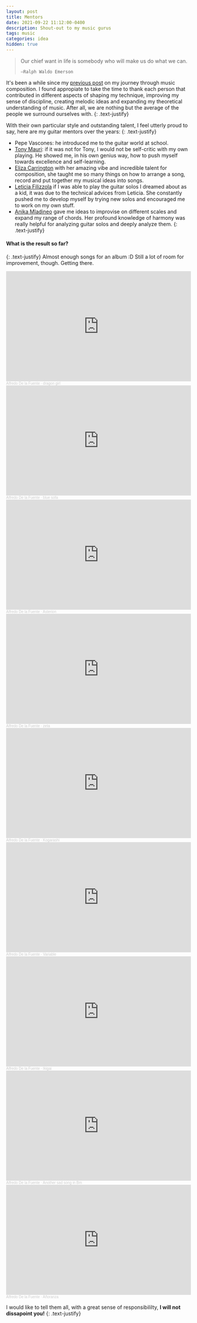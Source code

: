 ```yaml
---
layout: post
title: Mentors
date: 2021-09-22 11:12:00-0400
description: Shout-out to my music gurus
tags: music
categories: idea
hidden: true
---
```



<blockquote>
    Our chief want in life is somebody who will make us do what we can.

    —Ralph Waldo Emerson
</blockquote>

It's been a while since my [previous post](https://alfo5123.github.io/articles/2020/meraki/) on my journey through music composition. I found appropiate to take the time to thank each person that contributed in different aspects of shaping my technique, improving my sense of discipline, creating melodic ideas and expanding my theoretical understanding of music. After all, we are nothing but the average of the people we surround ourselves with. 
{: .text-justify}


With their own particular style and outstanding talent, I feel utterly proud to say, here are my guitar mentors over the years:
{: .text-justify}

- Pepe Vascones: he introduced me to the guitar world at school.
- [Tony Mauri](https://www.instagram.com/tonymaurig/?fbclid=IwAR3Rl-4vRStd-L1Yw6AQQ1dKK3CHmgzaIaMFaw4Dhm7uOcTlJYKELDe0u58): if it was not for Tony, I would not be self-critic with my own playing. He showed me, in his own genius way, how to push myself towards excellence and self-learning.
- [Eliza Carrington](https://www.instagram.com/eliza.carrington/) with her amazing vibe and incredible talent for composition, she taught me so many things on how to arrange a song, record and put together my musical ideas into songs. 
- [Leticia Filizzola](https://www.instagram.com/leticiafilizzola/?hl=en) if I was able to play the guitar solos I dreamed about as a kid, it was due to the technical advices from Leticia. She constantly pushed me to develop myself by trying new solos and encouraged me to work on my own stuff. 
- [Anika Mladineo](https://www.instagram.com/anika_mladi/?hl=en) gave me ideas to improvise on different scales and expand my range of chords. Her profound knowledge of harmony was really helpful for analyzing guitar solos and deeply analyze them.
{: .text-justify}

#### What is the result so far?
{: .text-justify}
Almost enough songs for an album :D Still a lot of room for improvement, though. Getting there.

<iframe width="100%" height="300" scrolling="no" frameborder="no" allow="autoplay" src="https://w.soundcloud.com/player/?url=https%3A//api.soundcloud.com/tracks/1072522168&color=%23ff5500&auto_play=false&hide_related=false&show_comments=true&show_user=true&show_reposts=false&show_teaser=true&visual=true"></iframe><div style="font-size: 10px; color: #cccccc;line-break: anywhere;word-break: normal;overflow: hidden;white-space: nowrap;text-overflow: ellipsis; font-family: Interstate,Lucida Grande,Lucida Sans Unicode,Lucida Sans,Garuda,Verdana,Tahoma,sans-serif;font-weight: 100;"><a href="https://soundcloud.com/alfredo-de-la-fuente512" title="Alfredo De la Fuente" target="_blank" style="color: #cccccc; text-decoration: none;">Alfredo De la Fuente</a> · <a href="https://soundcloud.com/alfredo-de-la-fuente512/dragon-girl" title="dragon girl" target="_blank" style="color: #cccccc; text-decoration: none;">dragon girl</a></div>

<iframe width="100%" height="300" scrolling="no" frameborder="no" allow="autoplay" src="https://w.soundcloud.com/player/?url=https%3A//api.soundcloud.com/tracks/1044959692&color=%23ff5500&auto_play=false&hide_related=false&show_comments=true&show_user=true&show_reposts=false&show_teaser=true&visual=true"></iframe><div style="font-size: 10px; color: #cccccc;line-break: anywhere;word-break: normal;overflow: hidden;white-space: nowrap;text-overflow: ellipsis; font-family: Interstate,Lucida Grande,Lucida Sans Unicode,Lucida Sans,Garuda,Verdana,Tahoma,sans-serif;font-weight: 100;"><a href="https://soundcloud.com/alfredo-de-la-fuente512" title="Alfredo De la Fuente" target="_blank" style="color: #cccccc; text-decoration: none;">Alfredo De la Fuente</a> · <a href="https://soundcloud.com/alfredo-de-la-fuente512/blue-sofa" title="blue sofa" target="_blank" style="color: #cccccc; text-decoration: none;">blue sofa</a></div>

<iframe width="100%" height="300" scrolling="no" frameborder="no" allow="autoplay" src="https://w.soundcloud.com/player/?url=https%3A//api.soundcloud.com/tracks/1034939644&color=%23ff5500&auto_play=false&hide_related=false&show_comments=true&show_user=true&show_reposts=false&show_teaser=true&visual=true"></iframe><div style="font-size: 10px; color: #cccccc;line-break: anywhere;word-break: normal;overflow: hidden;white-space: nowrap;text-overflow: ellipsis; font-family: Interstate,Lucida Grande,Lucida Sans Unicode,Lucida Sans,Garuda,Verdana,Tahoma,sans-serif;font-weight: 100;"><a href="https://soundcloud.com/alfredo-de-la-fuente512" title="Alfredo De la Fuente" target="_blank" style="color: #cccccc; text-decoration: none;">Alfredo De la Fuente</a> · <a href="https://soundcloud.com/alfredo-de-la-fuente512/asterion" title="Asterion" target="_blank" style="color: #cccccc; text-decoration: none;">Asterion</a></div>

<iframe width="100%" height="300" scrolling="no" frameborder="no" allow="autoplay" src="https://w.soundcloud.com/player/?url=https%3A//api.soundcloud.com/tracks/1000557721&color=%23ff5500&auto_play=false&hide_related=false&show_comments=true&show_user=true&show_reposts=false&show_teaser=true&visual=true"></iframe><div style="font-size: 10px; color: #cccccc;line-break: anywhere;word-break: normal;overflow: hidden;white-space: nowrap;text-overflow: ellipsis; font-family: Interstate,Lucida Grande,Lucida Sans Unicode,Lucida Sans,Garuda,Verdana,Tahoma,sans-serif;font-weight: 100;"><a href="https://soundcloud.com/alfredo-de-la-fuente512" title="Alfredo De la Fuente" target="_blank" style="color: #cccccc; text-decoration: none;">Alfredo De la Fuente</a> · <a href="https://soundcloud.com/alfredo-de-la-fuente512/zeta" title="zeta" target="_blank" style="color: #cccccc; text-decoration: none;">zeta</a></div>

<iframe width="100%" height="300" scrolling="no" frameborder="no" allow="autoplay" src="https://w.soundcloud.com/player/?url=https%3A//api.soundcloud.com/tracks/963744550&color=%23ff5500&auto_play=false&hide_related=false&show_comments=true&show_user=true&show_reposts=false&show_teaser=true&visual=true"></iframe><div style="font-size: 10px; color: #cccccc;line-break: anywhere;word-break: normal;overflow: hidden;white-space: nowrap;text-overflow: ellipsis; font-family: Interstate,Lucida Grande,Lucida Sans Unicode,Lucida Sans,Garuda,Verdana,Tahoma,sans-serif;font-weight: 100;"><a href="https://soundcloud.com/alfredo-de-la-fuente512" title="Alfredo De la Fuente" target="_blank" style="color: #cccccc; text-decoration: none;">Alfredo De la Fuente</a> · <a href="https://soundcloud.com/alfredo-de-la-fuente512/kogarashi" title="Kogarashi" target="_blank" style="color: #cccccc; text-decoration: none;">Kogarashi</a></div>

<iframe width="100%" height="300" scrolling="no" frameborder="no" allow="autoplay" src="https://w.soundcloud.com/player/?url=https%3A//api.soundcloud.com/tracks/958504297&color=%23ff5500&auto_play=false&hide_related=false&show_comments=true&show_user=true&show_reposts=false&show_teaser=true&visual=true"></iframe><div style="font-size: 10px; color: #cccccc;line-break: anywhere;word-break: normal;overflow: hidden;white-space: nowrap;text-overflow: ellipsis; font-family: Interstate,Lucida Grande,Lucida Sans Unicode,Lucida Sans,Garuda,Verdana,Tahoma,sans-serif;font-weight: 100;"><a href="https://soundcloud.com/alfredo-de-la-fuente512" title="Alfredo De la Fuente" target="_blank" style="color: #cccccc; text-decoration: none;">Alfredo De la Fuente</a> · <a href="https://soundcloud.com/alfredo-de-la-fuente512/variable" title="Variable" target="_blank" style="color: #cccccc; text-decoration: none;">Variable</a></div>

<iframe width="100%" height="300" scrolling="no" frameborder="no" allow="autoplay" src="https://w.soundcloud.com/player/?url=https%3A//api.soundcloud.com/tracks/934932487&color=%23ff5500&auto_play=false&hide_related=false&show_comments=true&show_user=true&show_reposts=false&show_teaser=true&visual=true"></iframe><div style="font-size: 10px; color: #cccccc;line-break: anywhere;word-break: normal;overflow: hidden;white-space: nowrap;text-overflow: ellipsis; font-family: Interstate,Lucida Grande,Lucida Sans Unicode,Lucida Sans,Garuda,Verdana,Tahoma,sans-serif;font-weight: 100;"><a href="https://soundcloud.com/alfredo-de-la-fuente512" title="Alfredo De la Fuente" target="_blank" style="color: #cccccc; text-decoration: none;">Alfredo De la Fuente</a> · <a href="https://soundcloud.com/alfredo-de-la-fuente512/ikigai" title="Ikigai" target="_blank" style="color: #cccccc; text-decoration: none;">Ikigai</a></div>

<iframe width="100%" height="300" scrolling="no" frameborder="no" allow="autoplay" src="https://w.soundcloud.com/player/?url=https%3A//api.soundcloud.com/tracks/888964360&color=%23ff5500&auto_play=false&hide_related=false&show_comments=true&show_user=true&show_reposts=false&show_teaser=true&visual=true"></iframe><div style="font-size: 10px; color: #cccccc;line-break: anywhere;word-break: normal;overflow: hidden;white-space: nowrap;text-overflow: ellipsis; font-family: Interstate,Lucida Grande,Lucida Sans Unicode,Lucida Sans,Garuda,Verdana,Tahoma,sans-serif;font-weight: 100;"><a href="https://soundcloud.com/alfredo-de-la-fuente512" title="Alfredo De la Fuente" target="_blank" style="color: #cccccc; text-decoration: none;">Alfredo De la Fuente</a> · <a href="https://soundcloud.com/alfredo-de-la-fuente512/another-sad-song-in-bm" title="Another sad song in Bm" target="_blank" style="color: #cccccc; text-decoration: none;">Another sad song in Bm</a></div>

<iframe width="100%" height="300" scrolling="no" frameborder="no" allow="autoplay" src="https://w.soundcloud.com/player/?url=https%3A//api.soundcloud.com/tracks/882733165&color=%23ff5500&auto_play=false&hide_related=false&show_comments=true&show_user=true&show_reposts=false&show_teaser=true&visual=true"></iframe><div style="font-size: 10px; color: #cccccc;line-break: anywhere;word-break: normal;overflow: hidden;white-space: nowrap;text-overflow: ellipsis; font-family: Interstate,Lucida Grande,Lucida Sans Unicode,Lucida Sans,Garuda,Verdana,Tahoma,sans-serif;font-weight: 100;"><a href="https://soundcloud.com/alfredo-de-la-fuente512" title="Alfredo De la Fuente" target="_blank" style="color: #cccccc; text-decoration: none;">Alfredo De la Fuente</a> · <a href="https://soundcloud.com/alfredo-de-la-fuente512/anoranza" title="Añoranza" target="_blank" style="color: #cccccc; text-decoration: none;">Añoranza</a></div>

I would like to tell them all, with a great sense of responsibililty, **I will not dissapoint you!**
{: .text-justify}








